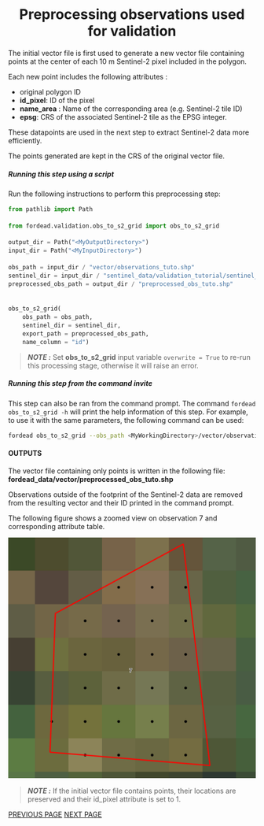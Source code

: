 # <div align="center"> Preprocessing observations used for validation </div>

The initial vector file is first used to generate a new vector file containing points at the center of each 10 m Sentinel-2 pixel included in the polygon.

Each new point includes the following attributes :
- original polygon ID
- **id_pixel**: ID of the pixel
- **name_area** : Name of the corresponding area (e.g. Sentinel-2 tile ID)
- **epsg**: CRS of the associated Sentinel-2 tile as the EPSG integer.

These datapoints are used in the next step to extract Sentinel-2 data more efficiently.

The points generated are kept in the CRS of the original vector file.

##### Running this step using a script

Run the following instructions to perform this preprocessing step:

```python
from pathlib import Path

from fordead.validation.obs_to_s2_grid import obs_to_s2_grid

output_dir = Path("<MyOutputDirectory>")
input_dir = Path("<MyInputDirectory>")

obs_path = input_dir / "vector/observations_tuto.shp"
sentinel_dir = input_dir / "sentinel_data/validation_tutorial/sentinel_data/"
preprocessed_obs_path = output_dir / "preprocessed_obs_tuto.shp"


obs_to_s2_grid(
	obs_path = obs_path,
	sentinel_dir = sentinel_dir, 
	export_path = preprocessed_obs_path,
	name_column = "id")
```

> **_NOTE :_** Set **obs_to_s2_grid** input variable `overwrite = True` to re-run this processing stage, otherwise it will raise an error.


##### Running this step from the command invite

This step can also be ran from the command prompt. The command `fordead obs_to_s2_grid -h` will print the help information of this step. For example, to use it with the same parameters, the following command can be used:
```bash
fordead obs_to_s2_grid --obs_path <MyWorkingDirectory>/vector/observations_tuto.shp --sentinel_dir <MyWorkingDirectory>/sentinel_data/validation_tutorial/sentinel_data/ --export_path <MyWorkingDirectory>/vector/preprocessed_obs_tuto.shp --name_column id
```

#### OUTPUTS

The vector file containing only points is written in the following file: **fordead_data/vector/preprocessed_obs_tuto.shp**

Observations outside of the footprint of the Sentinel-2 data are removed from the resulting vector and their ID printed in the command prompt.

The following figure shows a zoomed view on observation 7 and corresponding attribute table.

![points_obs](Figures/points_obs.png "points_obs")

> **_NOTE :_** If the initial vector file contains points, their locations are preserved and their id_pixel attribute is set to 1.

[PREVIOUS PAGE](https://fordead.gitlab.io/fordead_package/docs/Tutorials/Validation/00_Intro) [NEXT PAGE](https://fordead.gitlab.io/fordead_package/docs/Tutorials/Validation/02_extract_reflectance)

